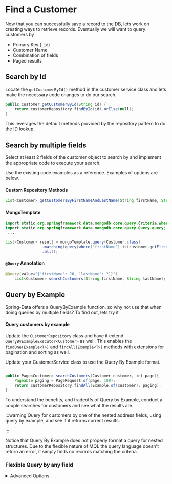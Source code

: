 # Find a Customer

Now that you can successfully save a record to the DB, lets work on creating ways to retrieve records. Eventually we will want to query customers by 

* Primary Key (`_id`)
* Customer Name
* Combination of fields
* Paged results


## Search by Id

Locate the `getCustomerById()` method in the customer service class and lets make the necessary code changes to do our search.


```java
public Customer getCustomerById(String id) {
    return customerRepository.findById(id).orElse(null);
} 
```

This leverages the default methods provided by the repository pattern to do the ID lookup.

## Search by multiple fields

Select at least 2 fields of the customer object to search by and implement the appropriate code to execute your search.

Use the existing code examples as a reference. Examples of options are below.

#### Custom Repository Methods ####

```java
List<Customer> getCustomersByFirstNameAndLastName(String firstName, String lastName);
```

#### MongoTemplate ####
```java
import static org.springframework.data.mongodb.core.query.Criteria.where;
import static org.springframework.data.mongodb.core.query.Query.query;
 ...

List<Customer> result = mongoTemplate.query(Customer.class)
                .matching(query(where("firstName").is(customer.getFirstName()).and("lastName").is(customer.getLastName())))
                .all();
```

#### `@Query` Annotation ####

```java
@Query(value="{'firstName': ?0, 'lastName': ?1}")
    List<Customer> searchCustomers(String firstName, String lastName);
```

## Query by Example

Spring-Data offers a QueryByExample function, so why not use that when doing queries by multiple fields? 
To find out, lets try it

#### Query customers by example

Update the  `CustomerRepository` class and have it extend `QueryByExampleExecutor<Customer>` as well. This enables the `findOne(Example<T>)` and `findAll(Example<T>)` methods with extensions for pagination and sorting as well. 

Update your CustomerService class to use the Query By Example format. 

```java

public Page<Customer> searchCustomers(Customer customer, int page){
    Pageable paging = PageRequest.of(page, 100);
    return customerRepository.findAll(Example.of(customer), paging);
}
```
To understand the benefits, and tradeoffs of Query by Example, conduct a couple searches for customers and see what the results are.

:::warning
Query for customers by one of the nested address fields, using query by example, and see if it returns correct results. 

:::

Notice that Query By Example does not properly format a query for nested structures. Due to the flexible nature of MQL the query language doesn't return an error, it simply finds no records matching the criteria. 

### Flexible Query by any field

<details>
  <summary>Advanced Options</summary>

    There are libraries out that will help do these types of queries, but there are options to do it using standard structures like HashMap and reflection.  To see an example
    look in the `/example` folder in the project and the `CustomerSearchHelper` class in the repository package.
    
    This example uses reflection to build a HashMap of fields and values to query by. Notice that with the `Address` object it using the `$elemMatch` operator for MongoDB.  This ensure that any criteria applied to the address object have to be satisfied inside the same entry in the address
    array before it considers the document a match.

    Combine the output of the `CustomerSearchHelper` with this update to the `CustomerRepository` class

    ```java
        @Query(value="?0", sort = "{'firstName': -1, 'lastName': 1, 'address.city':  1}")
        Page<Customer> searchCustomers(HashMap<String, Object> params, Pageable paging);

    ```
    
    This approach leverages the fact that MongoDB queries are essentially just JSON structures. The HashMap is converted to JSON when passes to the `@Query` annotation and allows you to dynamicallyk
    build the entire query as needed.  


</details>






 







